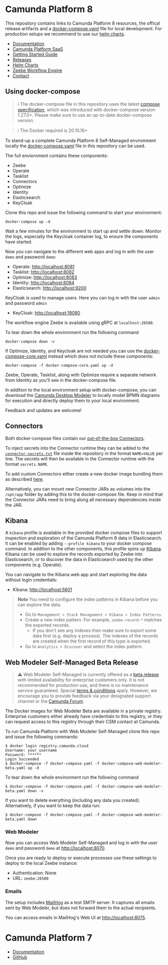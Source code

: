 # Camunda Platform 8

This repository contains links to Camunda Platform 8 resources, the offical release artifacts and a [docker-compose.yaml](docker-compose.yaml) file for local development. For production setups we recommend to use our [helm charts](https://docs.camunda.io/docs/self-managed/platform-deployment/kubernetes-helm/).

- [Documentation](https://docs.camunda.io)
- [Camunda Platform SaaS](https://camunda.io)
- [Getting Started Guide](https://github.com/camunda/camunda-platform-get-started)
- [Releases](https://github.com/camunda/camunda-platform/releases)
- [Helm Charts](https://helm.camunda.io/)
- [Zeebe Workflow Engine](https://github.com/camunda/zeebe)
- [Contact](https://docs.camunda.io/contact/)

## Using docker-compose

> :information_source: The docker-compose file in this repository uses the latest [compose specification](https://docs.docker.com/compose/compose-file/), which was introduced with docker-compose version 1.27.0+. Please make sure to use an up-to-date docker-compose version.

> :information_source: The Docker required is 20.10.16+

To stand-up a complete Camunda Platform 8 Self-Managed environment locally the [docker-compose.yaml](docker-compose.yaml) file in this repository can be used.

The full enviornment contains these components:
- Zeebe
- Operate
- Tasklist
- Connectors
- Optimize
- Identity
- Elasticsearch
- KeyCloak

Clone this repo and issue the following command to start your environment:

```
docker-compose up -d
```

Wait a few minutes for the environment to start up and settle down. Monitor the logs, especially the Keycloak container log, to ensure the components have started.

Now you can navigate to the different web apps and log in with the user `demo` and password `demo`:
- Operate: [http://localhost:8081](http://localhost:8081)
- Tasklist: [http://localhost:8082](http://localhost:8082)
- Optimize: [http://localhost:8083](http://localhost:8083)
- Identity: [http://localhost:8084](http://localhost:8084)
- Elasticsearch: [http://localhost:9200](http://localhost:9200)

KeyCloak is used to manage users. Here you can log in with the user `admin` and password `admin`
- KeyCloak: [http://localhost:18080](http://localhost:18080)

The workflow engine Zeebe is available using gRPC at `localhost:26500`.

To tear down the whole environment run the following command

```
docker-compose down -v
```

If Optimize, Identity, and Keycloak are not needed you can use the [docker-compose-core.yaml](docker-compose-core.yaml) instead which does not include these components:

```
docker-compose -f docker-compose-core.yaml up -d
```

Zeebe, Operate, Tasklist, along with Optimize require a separate network from Identity as you'll see in the docker-compose file.

In addition to the local environment setup with docker-compose, you can download the [Camunda Desktop Modeler](https://camunda.com/download/modeler/) to locally model BPMN diagrams for execution and directly deploy them to your local environment.

Feedback and updates are welcome!

## Connectors

Both docker-compose files contain our [out-of-the-box Connectors](https://docs.camunda.io/docs/components/integration-framework/connectors/out-of-the-box-connectors/available-connectors-overview/).

To inject secrets into the Connector runtime they can be added to the
[`connector-secrets.txt`](connector-secrets.txt) file inside the repository in the format `NAME=VALUE`
per line. The secrets will then be available in the Connector runtime with the
format `secrets.NAME`.

To add custom Connectors either create a new docker image bundling them as
described [here](https://github.com/camunda/connector-sdk/tree/main/runtime-job-worker#docker-job-worker-runtime-image).

Alternatively, you can mount new Connector JARs as volumes into the `/opt/app` folder by adding this to the docker-compose file. Keep in mind that the Connector JARs need to bring along all necessary dependencies inside the JAR.

## Kibana

A `kibana` profile is available in the provided docker compose files to support inspection and exploration of the Camunda Platform 8 data in Elasticsearch.
It can be enabled by adding `--profile kibana` to your docker compose command.
In addition to the other components, this profile spins up [Kibana](https://www.elastic.co/kibana/).
Kibana can be used to explore the records exported by Zeebe into Elasticsearch, or to discover the data in Elasticsearch used by the other components (e.g. Operate).

You can navigate to the Kibana web app and start exploring the data without login credentials:

- Kibana: [http://localhost:5601](http://localhost:5601)

> **Note**
> You need to configure the index patterns in Kibana before you can explore the data.
> - Go to `Management > Stack Management > Kibana > Index Patterns`.
> - Create a new index pattern. For example, `zeebe-record-*` matches the exported records.
>   - If you don't see any indexes then make sure to export some data first (e.g. deploy a process). The indexes of the records are created when the first record of this type is exported.
> - Go to `Analytics > Discover` and select the index pattern.

## Web Modeler Self-Managed Beta Release

> :warning: Web Modeler Self-Managed is currently offered as a [beta release](https://docs.camunda.io/docs/next/reference/early-access#beta) with limited availability for enterprise customers only. It is not recommended for production use, and there is no maintenance service guaranteed. Special [terms & conditions](https://camunda.com/legal/terms/camunda-platform/camunda-platform-8-self-managed/) apply. However, we encourage you to provide feedback via your designated support channel or the [Camunda Forum](https://forum.camunda.io/).

The Docker images for Web Modeler Beta are available in a private registry. Enterprise customers either already have credentials to this registry, or they can request access to this registry through their CSM contact at Camunda.

To run Camunda Platform with Web Modeler Self-Managed clone this repo and issue the following commands:

```
$ docker login registry.camunda.cloud
Username: your_username
Password: ******
Login Succeeded
$ docker-compose -f docker-compose.yaml -f docker-compose-web-modeler-beta.yaml up -d
```

To tear down the whole environment run the following command

```
$ docker-compose -f docker-compose.yaml -f docker-compose-web-modeler-beta.yaml down -v
```

If you want to delete everything (including any data you created).
Alternatively, if you want to keep the data run:

```
$ docker-compose -f docker-compose.yaml -f docker-compose-web-modeler-beta.yaml down
```

### Web Modeler
Now you can access Web Modeler Self-Managed and log in with the user `demo` and password `demo` at [http://localhost:8070](http://localhost:8070).

Once you are ready to deploy or execute processes use these settings to deploy to the local Zeebe instance:
* Authentication: None
* URL: `zeebe:26500`

### Emails
The setup includes [MailHog](https://github.com/mailhog/MailHog) as a test SMTP server. It captures all emails sent by Web Modeler, but does not forward them to the actual recipients. 

You can access emails in MailHog's Web UI at [http://localhost:8075](http://localhost:8075).

# Camunda Platform 7

- [Documentation](https://docs.camunda.org/)
- [GitHub](https://github.com/camunda/camunda-bpm-platform)
